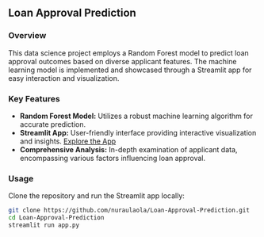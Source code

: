 ## Loan Approval Prediction

### Overview

This data science project employs a Random Forest model to predict loan approval outcomes based on diverse applicant features. The machine learning model is implemented and showcased through a Streamlit app for easy interaction and visualization.

### Key Features

- **Random Forest Model:** Utilizes a robust machine learning algorithm for accurate prediction.
- **Streamlit App:** User-friendly interface providing interactive visualization and insights. [Explore the App]([https://predicts-loan.streamlit.app/](https://loan-approval-preds.streamlit.app/))
- **Comprehensive Analysis:** In-depth examination of applicant data, encompassing various factors influencing loan approval.

### Usage

Clone the repository and run the Streamlit app locally:

```bash
git clone https://github.com/nuraulaola/Loan-Approval-Prediction.git
cd Loan-Approval-Prediction
streamlit run app.py
